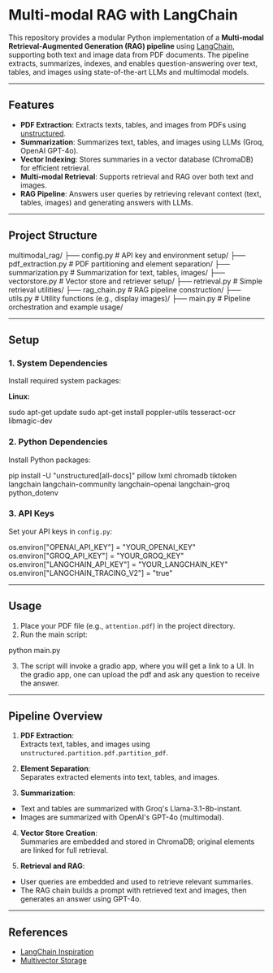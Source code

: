 # Multi-modal RAG with LangChain

This repository provides a modular Python implementation of a **Multi-modal Retrieval-Augmented Generation (RAG) pipeline** using [LangChain](https://github.com/langchain-ai/langchain), supporting both text and image data from PDF documents. The pipeline extracts, summarizes, indexes, and enables question-answering over text, tables, and images using state-of-the-art LLMs and multimodal models.

---

## Features

- **PDF Extraction**: Extracts texts, tables, and images from PDFs using [unstructured](https://github.com/Unstructured-IO/unstructured).
- **Summarization**: Summarizes text, tables, and images using LLMs (Groq, OpenAI GPT-4o).
- **Vector Indexing**: Stores summaries in a vector database (ChromaDB) for efficient retrieval.
- **Multi-modal Retrieval**: Supports retrieval and RAG over both text and images.
- **RAG Pipeline**: Answers user queries by retrieving relevant context (text, tables, images) and generating answers with LLMs.

---

## Project Structure

multimodal_rag/
├── config.py # API key and environment setup/
├── pdf_extraction.py # PDF partitioning and element separation/
├── summarization.py # Summarization for text, tables, images/
├── vectorstore.py # Vector store and retriever setup/
├── retrieval.py # Simple retrieval utilities/
├── rag_chain.py # RAG pipeline construction/
├── utils.py # Utility functions (e.g., display images)/
├── main.py # Pipeline orchestration and example usage/


---

## Setup

### 1. System Dependencies

Install required system packages:

**Linux:**


sudo apt-get update
sudo apt-get install poppler-utils tesseract-ocr libmagic-dev


### 2. Python Dependencies

Install Python packages:

pip install -U "unstructured[all-docs]" pillow lxml chromadb tiktoken
langchain langchain-community langchain-openai langchain-groq python_dotenv


### 3. API Keys

Set your API keys in `config.py`:

os.environ["OPENAI_API_KEY"] = "YOUR_OPENAI_KEY"
os.environ["GROQ_API_KEY"] = "YOUR_GROQ_KEY"
os.environ["LANGCHAIN_API_KEY"] = "YOUR_LANGCHAIN_KEY"
os.environ["LANGCHAIN_TRACING_V2"] = "true"


---

## Usage

1. Place your PDF file (e.g., `attention.pdf`) in the project directory.
2. Run the main script:

python main.py

3. The script will invoke a gradio app, where you will get a link to a UI. In the gradio app, one can upload the pdf and ask any question to receive the answer.

---

## Pipeline Overview

1. **PDF Extraction**:  
Extracts text, tables, and images using `unstructured.partition.pdf.partition_pdf`.

2. **Element Separation**:  
Separates extracted elements into text, tables, and images.

3. **Summarization**:  
- Text and tables are summarized with Groq's Llama-3.1-8b-instant.
- Images are summarized with OpenAI's GPT-4o (multimodal).

4. **Vector Store Creation**:  
Summaries are embedded and stored in ChromaDB; original elements are linked for full retrieval.

5. **Retrieval and RAG**:  
- User queries are embedded and used to retrieve relevant summaries.
- The RAG chain builds a prompt with retrieved text and images, then generates an answer using GPT-4o.

---

## References

- [LangChain Inspiration](https://github.com/langchain-ai/langchain/blob/master/cookbook/Semi_structured_and_multi_modal_RAG.ipynb?ref=blog.langchain.dev)
- [Multivector Storage](https://python.langchain.com/docs/how_to/multi_vector/)


